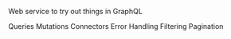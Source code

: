 Web service to try out things in GraphQL

Queries
Mutations
Connectors
Error Handling 
Filtering
Pagination